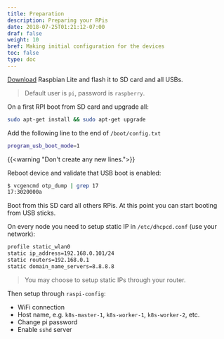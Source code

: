 ```yaml
---
title: Preparation
description: Preparing your RPis 
date: 2018-07-25T01:21:12-07:00
draf: false
weight: 10
bref: Making initial configuration for the devices
toc: false
type: doc
---
```


[Download](https://www.raspberrypi.org/downloads/raspbian/) Raspbian Lite and flash it to SD card and all USBs. 

> Default user is `pi`, password is `raspberry`. 

On a first RPI boot from SD card and upgrade all: 

```bash
sudo apt-get install && sudo apt-get upgrade
```

Add the following line to the end of `/boot/config.txt`

```bash
program_usb_boot_mode=1
```

{{<warning "Don't create any new lines.">}}

Reboot device and validate that USB boot is enabled: 

```bash
$ vcgencmd otp_dump | grep 17
17:3020000a
```

Boot from this SD card all others RPis. At this point you can start booting from USB sticks. 

On every node you need to setup static IP in `/etc/dhcpcd.conf` (use your network): 

```bash
profile static_wlan0
static ip_address=192.168.0.101/24
static routers=192.168.0.1
static domain_name_servers=8.8.8.8
``` 

> You may choose to setup static IPs through your router.

Then setup through `raspi-config`: 

* WiFi connection
* Host name, e.g. `k8s-master-1`, `k8s-worker-1`, `k8s-worker-2`, etc. 
* Change pi password 
* Enable `sshd` server